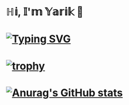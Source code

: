 # ℍ𝕚, 𝕀'𝕞 𝕐𝕒𝕣𝕚𝕜 👋
# [![Typing SVG](https://readme-typing-svg.herokuapp.com?color=%2336BCF7&lines=Computer+science+student)](https://git.io/typing-svg)
# [![trophy](https://github-profile-trophy.vercel.app/?username=WarriorOFlonelinesS&theme=onedark)](https://github.com/ryo-ma/github-profile-trophy)
# [![Anurag's GitHub stats](https://github-readme-stats.vercel.app/api?username=WarriorOFlonelinesS&theme=dark)](https://github.com/anuraghazra/github-readme-stats)
